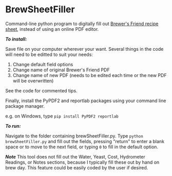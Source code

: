 # BrewSheetFiller
Command-line python program to digitally fill out [Brewer's Friend recipe sheet](https://www.brewersfriend.com/brewday-allgrain/), instead of using an online PDF editor. 

***To install:***

Save file on your computer wherever your want. Several things in the code will need to be editted to suit your needs:
1. Change default field options
2. Change name of original Brewer's Friend PDF
3. Change name of new PDF (needs to be edited each time or the new PDF will be overwritten)

See the code for commented tips. 

Finally, install the PyPDF2 and reportlab packages using your command line package manager. 

e.g. on Windows, type ```pip install PyPDF2 reportlab```

***To run:***

Navigate to the folder containing brewSheetFiller.py. Type ```python brewSheetFiller.py``` and fill out the fields, pressing "return" to enter a blank space or to move to the next field, or typing ```0``` to fill in the default option.  

***Note***
This tool does not fill out the Water, Yeast, Cost, Hydrometer Readings, or Notes sections, because I typically fill these out by hand on brew day. This feature could be easily coded by the user if desired. 
